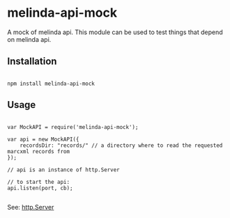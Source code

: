 # melinda-api-mock

A mock of melinda api. This module can be used to test things that depend on melinda api.

## Installation

```

npm install melinda-api-mock

```

## Usage

```

var MockAPI = require('melinda-api-mock');

var api = new MockAPI({
	recordsDir: "records/" // a directory where to read the requested marcxml records from
});

// api is an instance of http.Server

// to start the api:
api.listen(port, cb);


```
See: [http.Server](https://nodejs.org/api/http.html#http_class_http_server)

